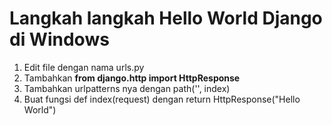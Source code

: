 # Langkah langkah Hello World Django di Windows

1. Edit file dengan nama urls.py
2. Tambahkan **from django.http import HttpResponse**
3. Tambahkan urlpatterns nya dengan path('', index)
4. Buat fungsi def index(request) dengan return HttpResponse("Hello World")
